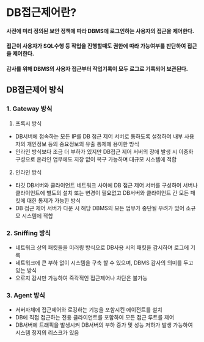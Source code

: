 # DB접근제어란?
#### 사전에 미리 정의된 보안 정책에 따라 DBMS에 로그인하는 사용자의 접근을 제어한다.
#### 접근이 사용자가 SQL수행 등 작업을 진행할때도 권한에 따라 가능여부를 판단하여 접근을 제어한다.
#### 감사를 위해 DBMS의 사용자 접근부터 작업기록이 모두 로그로 기록되어 보관된다.

## DB접근제어 방식
### 1. Gateway 방식
1) 프록시 방식  
- DB서버에 접속하는 모든 IP를 DB 접근 제어 서버로 통하도록 설정하여 내부 사용자의 개인정보 등의 중요정보의 유출 통제에 용이한 방식  
- 인라인 방식보다 조금 더 부하가 있지만 DB접근 제어 서버의 장애 발생 시 이중화 구성으로 온라인 업무에도 지장 없이 복구 가능하며 대규모 시스템에 적합
2) 인라인 방식  
- 타깃 DB서버와 클라이언트 네트워크 사이에 DB 접근 제어 서버를 구성하여 서버나 클라이언트에 별도의 설치 또는 변경이 필요없고 DB서버와 클라이언트 간 모든 패킷에 대한 통제가 가능한 방식  
- DB 접근 제어 서버가 다운 시 해당 DBMS의 모든 업무가 중단될 우려가 있어 소규모 시스템에 적합  
### 2. Sniffing 방식
- 네트워크 상의 패킷들을 미러링 방식으로 DB사용 시의 패킷을 감시하며 로그에 기록  
- 네트워크에 큰 부하 없이 시스템을 구축 할 수 있으며, DBMS 감사의 의미를 두고 있는 방식  
- 오로지 감시만 가능하여 즉각적인 접근제어나 차단은 불가능  
### 3. Agent 방식
- 서버자체에 접근제어와 로깅하는 기능을 포함시킨 에이전트를 설치  
- DB에 직접 접근하는 전용 클라이언트를 포함하여 모든 접근 루트를 제어  
- DB서버에 트래픽을 발생시켜 DB서버의 부하 증가 및 성능 저하가 발생 가능하여 시스템 정지의 리스크가 있음  


